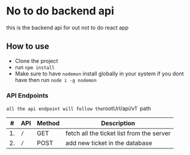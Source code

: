 # No to do backend api

this is the backend api for out not to do react app

## How to use

- Clone the project
- run `npm install`
- Make sure to have `nodemon` install globally in your system if you dont have then run `node i -g nodemon`

### API Endpoints

`all the api endpoint will follow the`rootUrl/api/v1` path

| #   | API | Method | Description   |
| --- | --- | ------ | ------------- |
| 1.  | `/` | GET    | fetch all the ticket list from the server |
| 2.  | `/` | POST    | add new ticket in the database |

